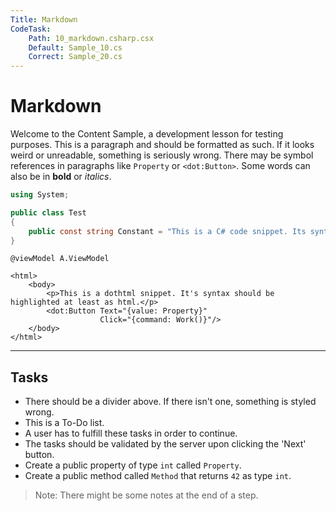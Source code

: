 ```yaml
---
Title: Markdown
CodeTask: 
    Path: 10_markdown.csharp.csx
    Default: Sample_10.cs
    Correct: Sample_20.cs
---
```


# Markdown

Welcome to the Content Sample, a development lesson for testing purposes. This is a paragraph and should be formatted as such. If it looks weird or unreadable, something is seriously wrong. There may be symbol references in paragraphs like `Property` or `<dot:Button>`. Some words can also be in __bold__ or _italics_.

```csharp
using System;

public class Test
{
    public const string Constant = "This is a C# code snippet. Its syntax should be highlighted.";
}
```

```dothtml
@viewModel A.ViewModel

<html>
    <body>
        <p>This is a dothtml snippet. It's syntax should be highlighted at least as html.</p>
        <dot:Button Text="{value: Property}"
                    Click="{command: Work()}"/>
    </body>
</html>
```

---

## Tasks

- There should be a divider above. If there isn't one, something is styled wrong.
- This is a To-Do list.
- A user has to fulfill these tasks in order to continue.
- The tasks should be validated by the server upon clicking the 'Next' button.
- Create a public property of type `int` called `Property`.
- Create a public method called `Method` that returns `42` as type `int`.

> Note: There might be some notes at the end of a step.